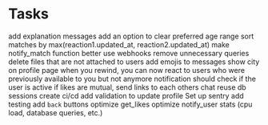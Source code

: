 # Tasks

add explanation messages
add an option to clear preferred age range
sort matches by max(reaction1.updated_at, reaction2.updated_at)
make notify_match function better
use webhooks
remove unnecessary queries
delete files that are not attached to users
add emojis to messages
show city on profile page
when you rewind, you can now react to users who were previously available to you but not anymore
notification should check if the user is active
if likes are mutual, send links to each others chat
reuse db sessions
create ci/cd
add validation to update profile
Set up sentry
add testing
add `back` buttons
optimize get_likes
optimize notify_user
stats (cpu load, database queries, etc.)
